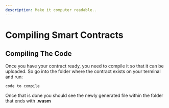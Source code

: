 ```yaml
---
description: Make it computer readable..
---
```


# Compiling Smart Contracts

## Compiling The Code

Once you have your contract ready, you need to compile it so that it can be uploaded. So go into the folder where the contract exists on your terminal and run:

```text
code to compile
```

Once that is done you should see the newly generated file within the folder that ends with **.wasm**

